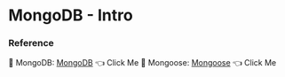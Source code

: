 # MongoDB - Intro

### Reference

🚀 MongoDB: [MongoDB](https://www.mongodb.com/home) 👈 Click Me
🚀 Mongoose: [Mongoose](https://mongoosejs.com/) 👈 Click Me




